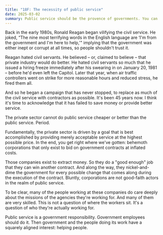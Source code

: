 ```yaml
---
title: "18F: The necessity of public service"
date: 2025-03-02
summary: Public service should be the provence of governments. You can't outsource your mission. Reagan sent us down this road and it's been a disaster. We should strive to undo that damage.
---
```


Back in the early 1980s, Ronald Reagan began vilifying the civil service. He joked, “The nine most terrifying words in the English language are ‘I'm from the government and I'm here to help,'" implying that the government was either inept or corrupt at all times, so people shouldn't trust it.

Reagan hated civil servants. He believed – or, claimed to believe – that private industry would do better. He hated civil servants so much that he issued a hiring freeze immediately after his swearing in on January 20, 1981 – before he'd even left the Capitol. Later that year, when air traffic controllers went on strike for more reasonable hours and reduced stress, he fired them all.

And so he began a campaign that has never stopped, to replace as much of the civil service with contractors as possible. It's been 45 years now. I think it's time to acknowledge that it has failed to save money or provide better service.

The private sector cannot do public service cheaper or better than the public service. Period.

Fundamentally, the private sector is driven by a goal that is best accomplished by providing merely acceptable service at the highest possible price. In the end, you get right where we've gotten: behemoth corporations that only exist to bid on government contracts at inflated costs.

Those companies exist to extract money. So they do a "good enough" job that they can win another contract. And along the way, they nickel-and-dime the government for every possible change that comes along during the execution of the contract. Bluntly, corporations are not good-faith actors in the realm of public service.

To be clear, many of the people working at these companies do care deeply about the missions of the agencies they're working for. And many of them are very skilled. This is not a question of where the workers sit. It's a question of who they're actually working for.

Public service is a government responsibility. Government employees should do it. Then government and the people doing its work have a squarely aligned interest: helping people.
